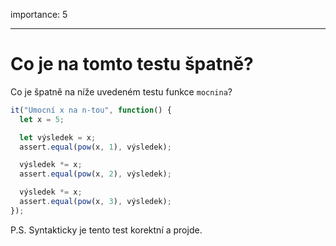 importance: 5

---

# Co je na tomto testu špatně?

Co je špatně na níže uvedeném testu funkce `mocnina`?

```js
it("Umocní x na n-tou", function() {
  let x = 5;

  let výsledek = x;
  assert.equal(pow(x, 1), výsledek);

  výsledek *= x;
  assert.equal(pow(x, 2), výsledek);

  výsledek *= x;
  assert.equal(pow(x, 3), výsledek);
});
```

P.S. Syntakticky je tento test korektní a projde.

